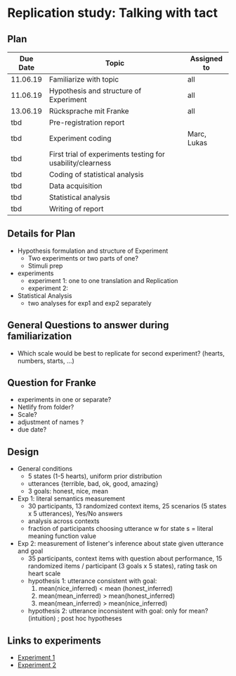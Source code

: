 # Replication study: Talking with tact
## Plan
Due Date | Topic | Assigned to
-----|------|----
11.06.19 | Familiarize with topic | all
11.06.19 | Hypothesis and structure of Experiment | all
13.06.19 | Rücksprache mit Franke | all
tbd | Pre-registration report |
tbd | Experiment coding | Marc, Lukas
tbd | First trial of experiments testing for usability/clearness |
tbd | Coding of statistical analysis |
tbd | Data acquisition |
tbd | Statistical analysis |
tbd | Writing of report |

## Details for Plan
- Hypothesis formulation and structure of Experiment
  - Two experiments or two parts of one?
  - Stimuli prep
- experiments
  - experiment 1: one to one translation and Replication
  - experiment 2:
- Statistical Analysis
  - two analyses for exp1 and exp2 separately

## General Questions to answer during familiarization
- Which scale would be best to replicate for second experiment? (hearts, numbers, starts, ...)

## Question for Franke
- experiments in one or separate?
- Netlify from folder?
- Scale?
- adjustment of names ?
- due date?

## Design
- General conditions
  - 5 states (1-5 hearts), uniform prior distribution
  - utterances {terrible, bad, ok, good, amazing}
  - 3 goals: honest, nice, mean
- Exp 1: literal semantics measurement
  - 30 participants, 13 randomized context items, 25 scenarios (5 states x 5 utterances), Yes/No answers
  - analysis across contexts
  - fraction of participants choosing utterance w for state s = literal meaning function value
- Exp 2: measurement of listener's inference about state given utterance and goal
  - 35 participants, context items with question about performance, 15 randomized items / participant (3 goals x 5 states), rating task on heart scale
  - hypothesis 1: utterance consistent with goal:
    1. mean(nice_inferred) < mean (honest_inferred)
    2. mean(mean_inferred) > mean(honest_inferred)
    3. mean(mean_inferred) > mean(nice_inferred)
  - hypothesis 2: utterance inconsistent with goal: only for mean? (intuition) ; post hoc hypotheses

## Links to experiments
- [Experiment 1](http://langcog.stanford.edu/expts/EJY/polgrice/L2_S/polgrice_L2_S.html)
- [Experiment 2](http://langcog.stanford.edu/expts/EJY/polgrice/L2_J/polgrice_L2_J.html)
